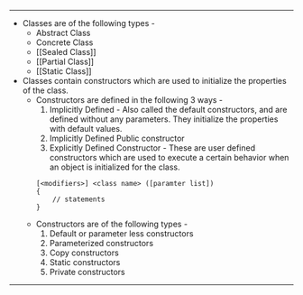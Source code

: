 
---
- Classes are of the following types - 
	- Abstract Class
	- Concrete Class
	- [[Sealed Class]]
	- [[Partial Class]]
	- [[Static Class]]
- Classes contain constructors which are used to initialize the properties of the class.
	- Constructors are defined in the following 3 ways -
		1. Implicitly Defined - Also called the default constructors, and are defined without any parameters. They initialize the properties with default values.
		2. Implicitly Defined Public constructor
		3. Explicitly Defined Constructor - These are user defined constructors which are used to execute a certain behavior when an object is initialized for the class.
		```
		[<modifiers>] <class name> ([paramter list]) 
		{
			// statements
		}
		```
	- Constructors are of the following types - 
		1. Default or parameter less constructors
		2. Parameterized constructors
		3. Copy constructors
		4. Static constructors
		5. Private constructors
---